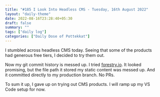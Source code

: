 ```yaml
---
title: "#185 I Look Into Headless CMS - Tuesday, 16th August 2022"
layout: "daily-theme"
date: 2022-08-16T23:28:40+05:30
draft: false
summary: ""
tags: ["daily log"]
categories: ["Daily Dose of Pottekkat"]
---
```


I stumbled across headless CMS today. Seeing that some of the products had generous free tiers, I decided to try them out.

Now my git commit history is messed up. I tried [forestry.io](https://forestry.io/). It looked promising, but the file path it stored my static content was messed up. And it committed directly to my production branch. No PRs.

To sum it up, I gave up on trying out CMS products. I will ramp up my VS Code setup for now.
